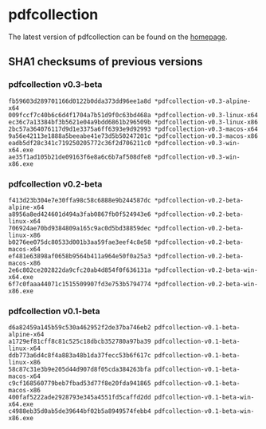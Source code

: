 # pdfcollection
The latest version of pdfcollection can be found on the [homepage](/).

## SHA1 checksums of previous versions

### pdfcollection v0.3-beta
    fb59603d289701166d0122b0dda373dd96ee1a8d *pdfcollection-v0.3-alpine-x64
    009fccf7c40b6c6d4f1704a7b51d9f0c63bd468a *pdfcollection-v0.3-linux-x64
    ec36c7a13384bf3b5621e04a9bdd6861b296509b *pdfcollection-v0.3-linux-x86
    2bc57a364076117d9d1e3375a6ff6393e9d92993 *pdfcollection-v0.3-macos-x64
    9a56e42113e1888a5beeabe41e73d5b50247201c *pdfcollection-v0.3-macos-x86
    eadb5df28c341c719250205772c36f2d706211c0 *pdfcollection-v0.3-win-x64.exe
    ae35f1ad105b21de09163f6e8a6c6b7af508dfe8 *pdfcollection-v0.3-win-x86.exe

### pdfcollection v0.2-beta
    f413d23b304e7e30ffa98c58c6888e9b244587dc *pdfcollection-v0.2-beta-alpine-x64
    a8956a8ed424601d494a3fab0867fb0f524943e6 *pdfcollection-v0.2-beta-linux-x64
    706924ae70bd9384809a165c9ac0d5bd38859dec *pdfcollection-v0.2-beta-linux-x86
    b0276ee075dc80533d001b3aa59fae3eef4c8e58 *pdfcollection-v0.2-beta-macos-x64
    ef481e63898af0658b9564b411a964e50f0a25a3 *pdfcollection-v0.2-beta-macos-x86
    2e6c802ce202822da9cfc20ab4d854f0f636131a *pdfcollection-v0.2-beta-win-x64.exe
    6f7c0faaa44071c1515509907fd3e753b5794774 *pdfcollection-v0.2-beta-win-x86.exe

### pdfcollection v0.1-beta
    d6a82459a145b59c530a462952f2de37ba746eb2 pdfcollection-v0.1-beta-alpine-x64
    a1729ef81cff8c81c525c18dbcb352780a97ba39 pdfcollection-v0.1-beta-linux-x64
    ddb773a6d4c8f4a883a48b1da37fecc53b6f617c pdfcollection-v0.1-beta-linux-x86
    58c87c31e3b9e205d44d907d8f05cda384263bfa pdfcollection-v0.1-beta-macos-x64
    c9cf168560779beb7fbad53d77f8e20fda941865 pdfcollection-v0.1-beta-macos-x86
    400faf5222ade2928793e345a4551fd5caffd2dd pdfcollection-v0.1-beta-win-x64.exe
    c4988eb35d0ab5de39644bf02b5a8949574febb4 pdfcollection-v0.1-beta-win-x86.exe
